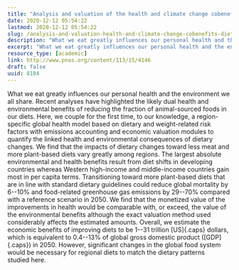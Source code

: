 ```yaml
---
title: "Analysis and valuation of the health and climate change cobenefits of dietary change"
date: 2020-12-12 05:54:22
lastmod: 2020-12-12 05:54:22
slug: /analysis-and-valuation-health-and-climate-change-cobenefits-dietary-change
description: "What we eat greatly influences our personal health and the environment we all share. Recent analyses have highlighted the likely dual health and environmental benefits of reducing the fraction of animal-sourced foods in our diets. Here, we couple for the first time, to our knowledge, a region-specific global health model based on dietary and weight-related risk factors with emissions accounting and economic valuation modules to quantify the linked health and environmental consequences of dietary changes."
excerpt: "What we eat greatly influences our personal health and the environment we all share. Recent analyses have highlighted the likely dual health and environmental benefits of reducing the fraction of animal-sourced foods in our diets. Here, we couple for the first time, to our knowledge, a region-specific global health model based on dietary and weight-related risk factors with emissions accounting and economic valuation modules to quantify the linked health and environmental consequences of dietary changes."
resource_type: [academic]
link: http://www.pnas.org/content/113/15/4146
draft: false
uuid: 8104
---
```

What we eat greatly influences our personal health and the environment
we all share. Recent analyses have highlighted the likely dual health
and environmental benefits of reducing the fraction of animal-sourced
foods in our diets. Here, we couple for the first time, to our
knowledge, a region-specific global health model based on dietary and
weight-related risk factors with emissions accounting and economic
valuation modules to quantify the linked health and environmental
consequences of dietary changes. We find that the impacts of dietary
changes toward less meat and more plant-based diets vary greatly among
regions. The largest absolute environmental and health benefits result
from diet shifts in developing countries whereas Western high-income and
middle-income countries gain most in per capita terms. Transitioning
toward more plant-based diets that are in line with standard dietary
guidelines could reduce global mortality by 6--10% and food-related
greenhouse gas emissions by 29--70% compared with a reference scenario
in 2050. We find that the monetized value of the improvements in health
would be comparable with, or exceed, the value of the environmental
benefits although the exact valuation method used considerably affects
the estimated amounts. Overall, we estimate the economic benefits of
improving diets to be 1--31 trillion [US]{.caps} dollars, which is
equivalent to 0.4--13% of global gross domestic product ([GDP]{.caps})
in 2050. However, significant changes in the global food system would be
necessary for regional diets to match the dietary patterns studied here.
